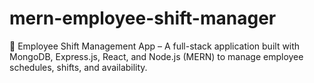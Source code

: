 # mern-employee-shift-manager
📅 Employee Shift Management App – A full-stack application built with MongoDB, Express.js, React, and Node.js (MERN) to manage employee schedules, shifts, and availability.
